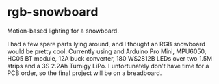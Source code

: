 # rgb-snowboard

Motion-based lighting for a snowboard.

I had a few spare parts lying around, and I thought an RGB snowboard would be pretty cool. Currently using and Arduino Pro Mini, MPU6050, HC05 BT module, 12A buck converter, 180 WS2812B LEDs over two 1.5M strips and a 3S 2.2Ah Turnigy LiPo. I unfortunately don't have time for a PCB order, so the final project will be on a breadboard.

